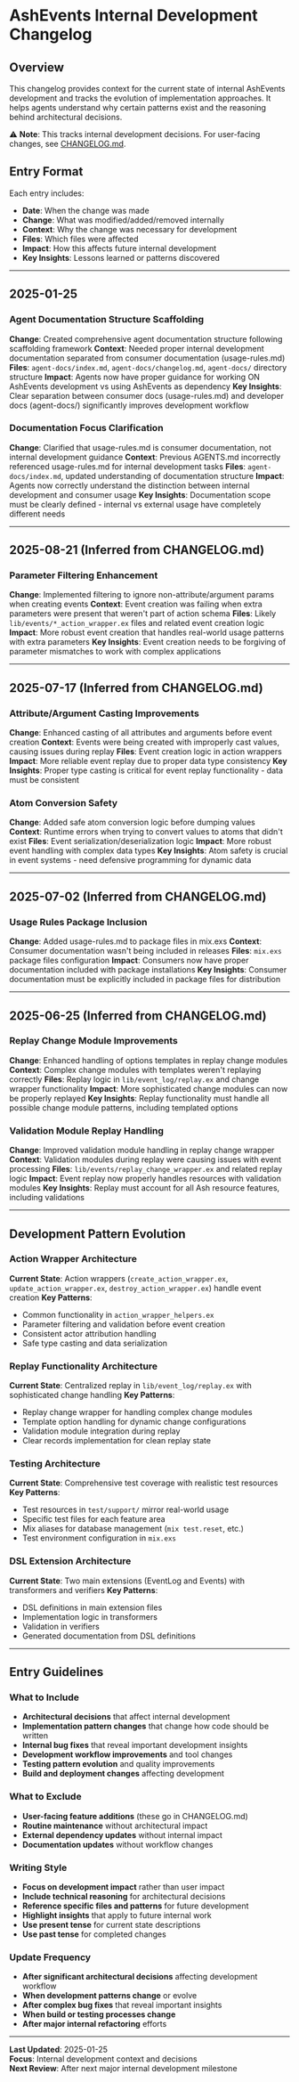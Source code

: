 # AshEvents Internal Development Changelog

## Overview

This changelog provides context for the current state of internal AshEvents development and tracks the evolution of implementation approaches. It helps agents understand why certain patterns exist and the reasoning behind architectural decisions.

⚠️ **Note**: This tracks internal development decisions. For user-facing changes, see [CHANGELOG.md](../CHANGELOG.md).

## Entry Format

Each entry includes:
- **Date**: When the change was made
- **Change**: What was modified/added/removed internally
- **Context**: Why the change was necessary for development
- **Files**: Which files were affected
- **Impact**: How this affects future internal development
- **Key Insights**: Lessons learned or patterns discovered

---

## 2025-01-25

### Agent Documentation Structure Scaffolding
**Change**: Created comprehensive agent documentation structure following scaffolding framework
**Context**: Needed proper internal development documentation separated from consumer documentation (usage-rules.md)
**Files**: `agent-docs/index.md`, `agent-docs/changelog.md`, `agent-docs/` directory structure
**Impact**: Agents now have proper guidance for working ON AshEvents development vs using AshEvents as dependency
**Key Insights**: Clear separation between consumer docs (usage-rules.md) and developer docs (agent-docs/) significantly improves development workflow

### Documentation Focus Clarification  
**Change**: Clarified that usage-rules.md is consumer documentation, not internal development guidance
**Context**: Previous AGENTS.md incorrectly referenced usage-rules.md for internal development tasks
**Files**: `agent-docs/index.md`, updated understanding of documentation structure
**Impact**: Agents now correctly understand the distinction between internal development and consumer usage
**Key Insights**: Documentation scope must be clearly defined - internal vs external usage have completely different needs

---

## 2025-08-21 (Inferred from CHANGELOG.md)

### Parameter Filtering Enhancement
**Change**: Implemented filtering to ignore non-attribute/argument params when creating events
**Context**: Event creation was failing when extra parameters were present that weren't part of action schema
**Files**: Likely `lib/events/*_action_wrapper.ex` files and related event creation logic
**Impact**: More robust event creation that handles real-world usage patterns with extra parameters
**Key Insights**: Event creation needs to be forgiving of parameter mismatches to work with complex applications

---

## 2025-07-17 (Inferred from CHANGELOG.md)

### Attribute/Argument Casting Improvements
**Change**: Enhanced casting of all attributes and arguments before event creation
**Context**: Events were being created with improperly cast values, causing issues during replay
**Files**: Event creation logic in action wrappers
**Impact**: More reliable event replay due to proper data type consistency
**Key Insights**: Proper type casting is critical for event replay functionality - data must be consistent

### Atom Conversion Safety
**Change**: Added safe atom conversion logic before dumping values
**Context**: Runtime errors when trying to convert values to atoms that didn't exist
**Files**: Event serialization/deserialization logic
**Impact**: More robust event handling with complex data types
**Key Insights**: Atom safety is crucial in event systems - need defensive programming for dynamic data

---

## 2025-07-02 (Inferred from CHANGELOG.md)

### Usage Rules Package Inclusion
**Change**: Added usage-rules.md to package files in mix.exs
**Context**: Consumer documentation wasn't being included in releases
**Files**: `mix.exs` package files configuration
**Impact**: Consumers now have proper documentation included with package installations
**Key Insights**: Consumer documentation must be explicitly included in package files for distribution

---

## 2025-06-25 (Inferred from CHANGELOG.md)

### Replay Change Module Improvements
**Change**: Enhanced handling of options templates in replay change modules
**Context**: Complex change modules with templates weren't replaying correctly
**Files**: Replay logic in `lib/event_log/replay.ex` and change wrapper functionality
**Impact**: More sophisticated change modules can now be properly replayed
**Key Insights**: Replay functionality must handle all possible change module patterns, including templated options

### Validation Module Replay Handling
**Change**: Improved validation module handling in replay change wrapper
**Context**: Validation modules during replay were causing issues with event processing
**Files**: `lib/events/replay_change_wrapper.ex` and related replay logic
**Impact**: Event replay now properly handles resources with validation modules
**Key Insights**: Replay must account for all Ash resource features, including validations

---

## Development Pattern Evolution

### Action Wrapper Architecture
**Current State**: Action wrappers (`create_action_wrapper.ex`, `update_action_wrapper.ex`, `destroy_action_wrapper.ex`) handle event creation
**Key Patterns**:
- Common functionality in `action_wrapper_helpers.ex`
- Parameter filtering and validation before event creation
- Consistent actor attribution handling
- Safe type casting and data serialization

### Replay Functionality Architecture  
**Current State**: Centralized replay in `lib/event_log/replay.ex` with sophisticated change handling
**Key Patterns**:
- Replay change wrapper for handling complex change modules
- Template option handling for dynamic change configurations
- Validation module integration during replay
- Clear records implementation for clean replay state

### Testing Architecture
**Current State**: Comprehensive test coverage with realistic test resources
**Key Patterns**:
- Test resources in `test/support/` mirror real-world usage
- Specific test files for each feature area
- Mix aliases for database management (`mix test.reset`, etc.)
- Test environment configuration in `mix.exs`

### DSL Extension Architecture
**Current State**: Two main extensions (EventLog and Events) with transformers and verifiers
**Key Patterns**:
- DSL definitions in main extension files
- Implementation logic in transformers
- Validation in verifiers  
- Generated documentation from DSL definitions

---

## Entry Guidelines

### What to Include
- **Architectural decisions** that affect internal development
- **Implementation pattern changes** that change how code should be written
- **Internal bug fixes** that reveal important development insights
- **Development workflow improvements** and tool changes
- **Testing pattern evolution** and quality improvements
- **Build and deployment changes** affecting development

### What to Exclude
- **User-facing feature additions** (these go in CHANGELOG.md)
- **Routine maintenance** without architectural impact
- **External dependency updates** without internal impact
- **Documentation updates** without workflow changes

### Writing Style
- **Focus on development impact** rather than user impact
- **Include technical reasoning** for architectural decisions
- **Reference specific files and patterns** for future development
- **Highlight insights** that apply to future internal work
- **Use present tense** for current state descriptions
- **Use past tense** for completed changes

### Update Frequency
- **After significant architectural decisions** affecting development workflow
- **When development patterns change** or evolve
- **After complex bug fixes** that reveal important insights
- **When build or testing processes change**
- **After major internal refactoring** efforts

---

**Last Updated**: 2025-01-25  
**Focus**: Internal development context and decisions  
**Next Review**: After next major internal development milestone